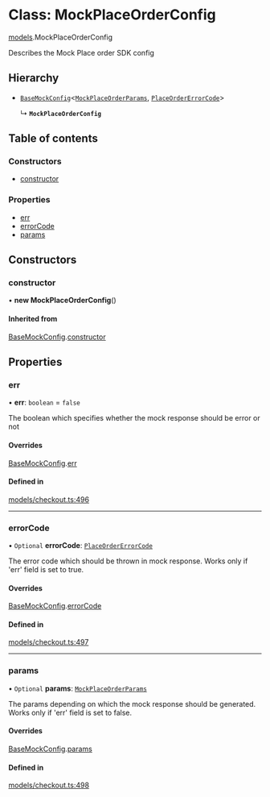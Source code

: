 # Class: MockPlaceOrderConfig

[models](../wiki/models).MockPlaceOrderConfig

Describes the Mock Place order SDK config

## Hierarchy

- [`BaseMockConfig`](../wiki/models.BaseMockConfig)<[`MockPlaceOrderParams`](../wiki/models.MockPlaceOrderParams), [`PlaceOrderErrorCode`](../wiki/models.PlaceOrderErrorCode)\>

  ↳ **`MockPlaceOrderConfig`**

## Table of contents

### Constructors

- [constructor](../wiki/models.MockPlaceOrderConfig#constructor)

### Properties

- [err](../wiki/models.MockPlaceOrderConfig#err)
- [errorCode](../wiki/models.MockPlaceOrderConfig#errorcode)
- [params](../wiki/models.MockPlaceOrderConfig#params)

## Constructors

### constructor

• **new MockPlaceOrderConfig**()

#### Inherited from

[BaseMockConfig](../wiki/models.BaseMockConfig).[constructor](../wiki/models.BaseMockConfig#constructor)

## Properties

### err

• **err**: `boolean` = `false`

The boolean which specifies whether the mock response should be error or not

#### Overrides

[BaseMockConfig](../wiki/models.BaseMockConfig).[err](../wiki/models.BaseMockConfig#err)

#### Defined in

[models/checkout.ts:496](https://gitlab.com/baliganikhil/blackmirror-sdk/-/blob/349365c/src/models/checkout.ts#L496)

___

### errorCode

• `Optional` **errorCode**: [`PlaceOrderErrorCode`](../wiki/models.PlaceOrderErrorCode)

The error code which should be thrown in mock response. Works only if 'err' field is set to true.

#### Overrides

[BaseMockConfig](../wiki/models.BaseMockConfig).[errorCode](../wiki/models.BaseMockConfig#errorcode)

#### Defined in

[models/checkout.ts:497](https://gitlab.com/baliganikhil/blackmirror-sdk/-/blob/349365c/src/models/checkout.ts#L497)

___

### params

• `Optional` **params**: [`MockPlaceOrderParams`](../wiki/models.MockPlaceOrderParams)

The params depending on which the mock response should be generated. Works only if 'err' field is set to false.

#### Overrides

[BaseMockConfig](../wiki/models.BaseMockConfig).[params](../wiki/models.BaseMockConfig#params)

#### Defined in

[models/checkout.ts:498](https://gitlab.com/baliganikhil/blackmirror-sdk/-/blob/349365c/src/models/checkout.ts#L498)
